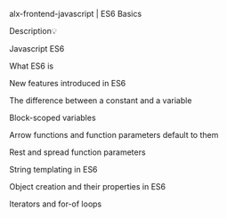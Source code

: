 alx-frontend-javascript | ES6 Basics

Description💡

Javascript ES6

What ES6 is

New features introduced in ES6

The difference between a constant and a variable

Block-scoped variables

Arrow functions and function parameters default to them

Rest and spread function parameters

String templating in ES6

Object creation and their properties in ES6

Iterators and for-of loops
